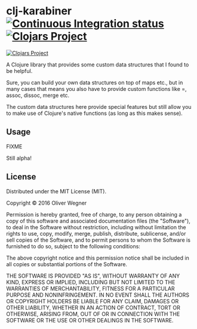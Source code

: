 # clj-karabiner [![Continuous Integration status](https://secure.travis-ci.org/olivermg/clj-karabiner.png)](http://travis-ci.org/olivermg/clj-karabiner) [![Clojars Project](https://img.shields.io/clojars/v/clj-karabiner.svg)](https://clojars.org/clj-karabiner)

[![Clojars Project](https://clojars.org/clj-karabiner/latest-version.svg)](https://clojars.org/clj-karabiner)

A Clojure library that provides some custom data structures that I found to be helpful.

Sure, you can build your own data structures on top of maps etc., but in many cases that
means you also have to provide custom functions like =, assoc, dissoc, merge etc.

The custom data structures here provide special features but still allow you to make use
of Clojure's native functions (as long as this makes sense).

## Usage

FIXME

Still alpha!

## License

Distributed under the MIT License (MIT).

Copyright © 2016 Oliver Wegner

Permission is hereby granted, free of charge, to any person obtaining a copy of this software and associated documentation files (the "Software"), to deal in the Software without restriction, including without limitation the rights to use, copy, modify, merge, publish, distribute, sublicense, and/or sell copies of the Software, and to permit persons to whom the Software is furnished to do so, subject to the following conditions:

The above copyright notice and this permission notice shall be included in all copies or substantial portions of the Software.

THE SOFTWARE IS PROVIDED "AS IS", WITHOUT WARRANTY OF ANY KIND, EXPRESS OR IMPLIED, INCLUDING BUT NOT LIMITED TO THE WARRANTIES OF MERCHANTABILITY, FITNESS FOR A PARTICULAR PURPOSE AND NONINFRINGEMENT. IN NO EVENT SHALL THE AUTHORS OR COPYRIGHT HOLDERS BE LIABLE FOR ANY CLAIM, DAMAGES OR OTHER LIABILITY, WHETHER IN AN ACTION OF CONTRACT, TORT OR OTHERWISE, ARISING FROM, OUT OF OR IN CONNECTION WITH THE SOFTWARE OR THE USE OR OTHER DEALINGS IN THE SOFTWARE.
